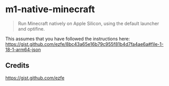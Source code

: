 # m1-native-minecraft
> Run Minecraft natively on Apple Silicon, using the default launcher and optifine.

This assumes that you have followed the instructions here:
https://gist.github.com/ezfe/8bc43a65e16b79c955f81b4d7fa4ae6a#file-1-18-1-arm64-json

## Credits
https://gist.github.com/ezfe
